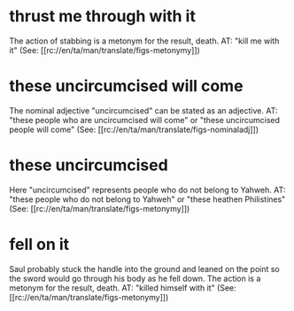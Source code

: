 # thrust me through with it

The action of stabbing is a metonym for the result, death. AT: "kill me with it" (See: [[rc://en/ta/man/translate/figs-metonymy]])

# these uncircumcised will come

The nominal adjective "uncircumcised" can be stated as an adjective. AT: "these people who are uncircumcised will come" or "these uncircumcised people will come" (See: [[rc://en/ta/man/translate/figs-nominaladj]])

# these uncircumcised

Here "uncircumcised" represents people who do not belong to Yahweh. AT: "these people who do not belong to Yahweh" or "these heathen Philistines" (See: [[rc://en/ta/man/translate/figs-metonymy]])

# fell on it

Saul probably stuck the handle into the ground and leaned on the point so the sword would go through his body as he fell down. The action is a metonym for the result, death. AT: "killed himself with it" (See: [[rc://en/ta/man/translate/figs-metonymy]])